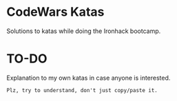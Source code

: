 # CodeWars Katas
Solutions to katas while doing the Ironhack bootcamp.

# TO-DO
Explanation to my own katas in case anyone is interested.

```
Plz, try to understand, don't just copy/paste it.
```
